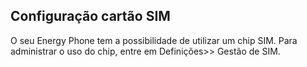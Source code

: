## Configuração cartão SIM

O seu Energy Phone tem a possibilidade de utilizar um chip SIM. Para administrar o uso do chip, entre em Definições>> Gestão de SIM.
